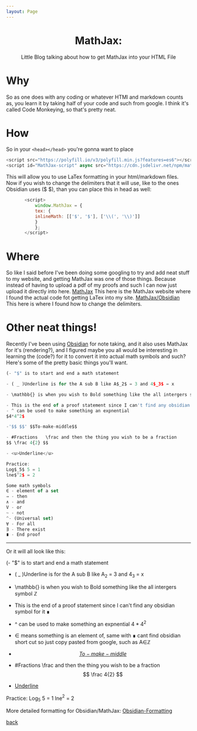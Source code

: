 ```yaml
---
layout: Page
---
```

<html>
    <head>
        <script src="https://polyfill.io/v3/polyfill.min.js?features=es6"></script>
        <script id="MathJax-script" async src="https://cdn.jsdelivr.net/npm/mathjax@3/es5/tex-mml-chtml.js"></script>
        <script>
        window.MathJax = {
        tex: {
        inlineMath: [['$', '$'], ['\\(', '\\)']]
        }
        };
        </script>
            <center>
            <H1>MathJax:</H1>
            <p> 
            Little Blog talking about how to get MathJax into your HTML File
            </p>
            </center>
    </head>
</html>

# Why
So as one does with any coding or whatever HTMl and markdown counts as, you learn it by taking half of your code and such from google. I think it's called Code Monkeying, so that's pretty neat. 
# How
So in your `<head></head>` you're gonna want to place 
```js 
<script src="https://polyfill.io/v3/polyfill.min.js?features=es6"></script> <br/> 
<script id="MathJax-script" async src="https://cdn.jsdelivr.net/npm/mathjax@3/es5/tex-mml-chtml.js"></script>
```
This will allow you to use LaTex formatting in your html/markdown files. Now if you wish to change the delimiters that it will use, like to the ones Obsidian uses ($ $), than you can place this in head as well: 
 ```js
        <script>
            window.MathJax = {
            tex: {
            inlineMath: [['$', '$'], ['\\(', '\\)']]
            }
            };
        </script>
```
# Where
So like I said before I've been doing some googling to try and add neat stuff to my website, and getting MathJax was one of those things. Because instead of having to upload a pdf of my proofs and such I can now just upload it directly into here. 
[MathJax](https://www.mathjax.org/#gettingstarted) This here is the MathJax website where I found the actual code fot getting LaTex into my site.
[MathJax/Obsidian](https://docs.mathjax.org/en/latest/input/tex/delimiters.html) This here is where I found how to change the delimiters. 
# Other neat things!
Recently I've been using [Obsidian](https://obsidian.md/) for note taking, and it also uses MathJax for it's (rendering?), and I figured maybe you all would be interesting in learning the (code?) for it to convert it into actual math symbols and such? 
Here's some of the pretty basic things you'll want. 
```js
(- "$" is to start and end a math statement

- ( _ )Underline is for the A sub B like A$_2$ = 3 and 4$_3$ = x

- \mathbb{} is when you wish to Bold something like the all intergers symbol $\mathbb{Z}$

- This is the end of a proof statement since I can't find any obsidian symbol for it ∎
- ^ can be used to make something an expnential
$4*4^2$

-'$$ $$' $$To-make-middle$$

- #Fractions   \frac and then the thing you wish to be a fraction
$$ \frac 4{2} $$

- <u>Underline</u>

Practice: 
Log$_5$ 5 = 1
lne$^2$ = 2

Some math symbols
∈ - element of a set
⇒ - then
∧ - and 
V - or
~ - not 
^- (Universal set)
∀ - For all
∃ - There exist
∎ - End proof
```
---
Or it will all look like this:

(- "$" is to start and end a math statement

- ( _ )Underline is for the A sub B like A$_2$ = 3 and 4$_3$ = x

- \mathbb{} is when you wish to Bold something like the all intergers symbol $\mathbb{Z}$

- This is the end of a proof statement since I can't find any obsidian symbol for it ∎
- ^ can be used to make something an expnential
$4*4^2$
- ∈ means something is an element of, same with ∎ cant find obsidian short cut so just copy pasted from google, such as 
A∈$\mathbb{Z}$

- <u>$$To-make-middle$$</u>

- #Fractions   \frac and then the thing you wish to be a fraction
$$ \frac 4{2} $$

- <u>Underline</u>

Practice: 
Log$_5$ 5 = 1
lne$^2$ = 2

More detailed formatting for Obsidian/MathJax: [Obsidian-Formatting](https://help.obsidian.md/How+to/Format+your+notes)<br/>

[back](../)
